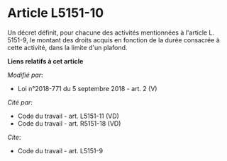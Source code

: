 # Article L5151-10

Un décret définit, pour chacune des activités mentionnées à l'article L. 5151-9, le montant des droits acquis en fonction de
la durée consacrée à cette activité, dans la limite d'un plafond.

**Liens relatifs à cet article**

_Modifié par_:

  - Loi n°2018-771 du 5 septembre 2018 - art. 2 (V)

_Cité par_:

  - Code du travail - art. L5151-11 (VD)
  - Code du travail - art. R5151-18 (VD)

_Cite_:

  - Code du travail - art. L5151-9

